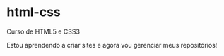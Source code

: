 # html-css
 Curso de HTML5 e CSS3
 
 Estou aprendendo a criar sites e agora vou gerenciar meus repositórios!
